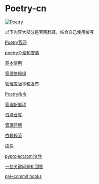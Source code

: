 # Poetry-cn

[![Poetry](https://img.shields.io/endpoint?url=https://python-poetry.org/badge/v0.json)](https://python-poetry.org/)

以下内容大部分是官网翻译，结合自己使用编写

[Poetry官网](https://python-poetry.org)

[poetry介绍和安装](./doc/1.poetry介绍和安装.md)

[基本使用](./doc/2.基本使用.md)

[管理依赖组](./doc/3.管理依赖组.md)

[管理库版本和发布](./doc/4.管理库版本和发布.md)

[Poetry命令](./doc/5.Poetry命令.md)

[管理配置项](./doc/6.管理配置项.md)

[资源仓库](./doc/7.资源仓库.md)

[管理环境](./doc/8.管理环境.md)

[依赖规范](./doc/9.依赖规范.md)

[插件](./doc/10.插件.md)

[pyproject.toml文件](./doc/11.pyproject.toml文件.md)

[一些关键问题和回答](./doc/12.一些关键问题和回答.md)

[pre-commit hooks](./doc/13.pre-commit%20hooks.md)